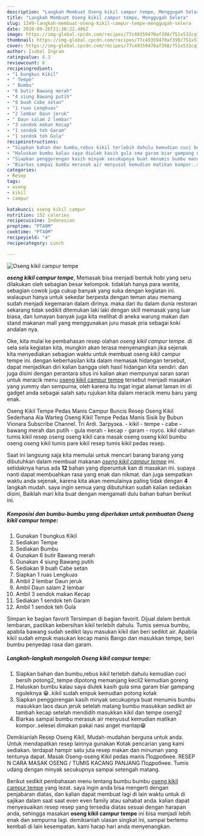 ```yaml
---
description: "Langkah Membuat Oseng kikil campur tempe, Menggugah Selera"
title: "Langkah Membuat Oseng kikil campur tempe, Menggugah Selera"
slug: 1249-langkah-membuat-oseng-kikil-campur-tempe-menggugah-selera
date: 2020-09-26T21:30:22.406Z
image: https://img-global.cpcdn.com/recipes/77c49359470af398/751x532cq70/oseng-kikil-campur-tempe-foto-resep-utama.jpg
thumbnail: https://img-global.cpcdn.com/recipes/77c49359470af398/751x532cq70/oseng-kikil-campur-tempe-foto-resep-utama.jpg
cover: https://img-global.cpcdn.com/recipes/77c49359470af398/751x532cq70/oseng-kikil-campur-tempe-foto-resep-utama.jpg
author: Isabel Ingram
ratingvalue: 4.3
reviewcount: 8
recipeingredient:
- "1 bungkus Kikil"
- " Tempe"
- " Bumbu"
- "6 butir Bawang merah"
- "4 siung Bawang putih"
- "9 buah Cabe setan"
- "1 ruas Lengkuas"
- "2 lembar Daun jeruk"
- " Daun salam 2 lembar"
- "3 sendok makan Kecap"
- "1 sendok teh Garam"
- "1 sendok teh Gula"
recipeinstructions:
- "Siapkan bahan dan bumbu,rebus kikil terlebih dahulu kemudian cuci bersih potong2, tempe dipotong memanjang kecil2 kemudian goreng"
- "Haluskan bumbu kalau saya diulek kasih gula sma garam biar gampang nguleknya 😁..kikil sudah empuk kemudian potong kotak"
- "Siapkan penggorengan kasih minyak secukupnya buat menumis bumbu masukkan laos daun jeruk setelah matang bumbu masukkan sedikit air tambah kecap setelah mendidih masukkan kikil dan tempe oseng2"
- "Biarkas sampai bumbu merasuk air menyusut kemudian matikan kompor..selesei dimakan pakai nasi anget mantap😁"
categories:
- Resep
tags:
- oseng
- kikil
- campur

katakunci: oseng kikil campur 
nutrition: 152 calories
recipecuisine: Indonesian
preptime: "PT40M"
cooktime: "PT40M"
recipeyield: "4"
recipecategory: Lunch

---
```



![Oseng kikil campur tempe](https://img-global.cpcdn.com/recipes/77c49359470af398/751x532cq70/oseng-kikil-campur-tempe-foto-resep-utama.jpg)

<b><i>oseng kikil campur tempe</i></b>, Memasak bisa menjadi bentuk hobi yang seru dilakukan oleh sebagian besar kelompok. tidaklah hanya para wanita, sebagian cowok juga cukup banyak yang suka dengan kegiatan ini. walaupun hanya untuk sekedar berpesta dengan teman atau memang sudah menjadi kegemaran dalam dirinya. maka dari itu dalam dunia restoran sekarang tidak sedikit ditemukan laki laki dengan skill memasak yang luar biasa, dan lumayan banyak juga kita melihat di aneka warung makan dan stand makanan mall yang menggunakan juru masak pria sebagai koki andalan nya.

Oke, kita mulai ke pembahasan resep olahan <i>oseng kikil campur tempe</i>. di sela sela kegiatan kita, mungkin akan terasa menyenangkan jika sejenak kita menyediakan sebagian waktu untuk membuat oseng kikil campur tempe ini. dengan keberhasilan kita dalam memasak hidangan tersebut, dapat menjadikan diri kalian bangga oleh hasil hidangan kita sendiri. dan juga disini dengan perantara situs ini kalian akan mempunyai saran saran untuk meracik menu <u>oseng kikil campur tempe</u> tersebut menjadi masakan yang yummy dan sempurna, oleh karena itu ingat ingat alamat laman ini di gadget anda sebagai salah satu rujukan kita dalam meracik menu baru yang enak.

Oseng Kikil Tempe Pedas Manis Campur Buncis Resep Oseng Kikil Sederhana Ala Warteg Oseng Kikil Tempe Pedas Manis Sisik by Bubun Vionara Subscribe Channel. Tri Ardi. Загрузка. - kikil - tempe - cabe - bawang merah dan putih - gula merah - kecap - garam - royco. kikil olahan tumis kikil resep oseng oseng kikil cara masak oseng oseng kikil bumbu oseng oseng kikil tumis pare kikil resep tumis kikil pedas resep.


Saat ini langsung saja kita memulai untuk mencari barang barang yang dibutuhkan dalam membuat makanan <u><i>oseng kikil campur tempe</i></u> ini. setidaknya harus ada <b>12</b> bahan yang diperuntuk kan di masakan ini. supaya nanti dapat membuahkan rasa yang enak dan nikmat. dan juga sempatkan waktu anda sejenak, karena kita akan memulainya paling tidak dengan <b>4</b> langkah mudah. saya ingin semua yang dibutuhkan sudah kalian sediakan disini, Baiklah mari kita buat dengan mengamati dulu bahan bahan berikut ini.

<!--inarticleads1-->

##### Komposisi dan bumbu-bumbu yang diperlukan untuk pembuatan Oseng kikil campur tempe:

1. Gunakan 1 bungkus Kikil
1. Sediakan  Tempe
1. Sediakan  Bumbu
1. Gunakan 6 butir Bawang merah
1. Gunakan 4 siung Bawang putih
1. Sediakan 9 buah Cabe setan
1. Siapkan 1 ruas Lengkuas
1. Ambil 2 lembar Daun jeruk
1. Ambil  Daun salam 2 lembar
1. Ambil 3 sendok makan Kecap
1. Sediakan 1 sendok teh Garam
1. Ambil 1 sendok teh Gula


Simpan ke bagian favorit Tersimpan di bagian favorit. Dijual dalam bentuk lembaran, pastikan kebersihan kikil terlebih dahulu. Tumis semua bumbu, apabila bawang sudah sedikit layu masukan kikil dan beri sedikit air. Apabila kikil sudah empuk masukan kecap manis Bango dan masukkan tempe, beri bumbu penyedap rasa dan garam. 

<!--inarticleads2-->

##### Langkah-langkah mengolah Oseng kikil campur tempe:

1. Siapkan bahan dan bumbu,rebus kikil terlebih dahulu kemudian cuci bersih potong2, tempe dipotong memanjang kecil2 kemudian goreng
1. Haluskan bumbu kalau saya diulek kasih gula sma garam biar gampang nguleknya 😁..kikil sudah empuk kemudian potong kotak
1. Siapkan penggorengan kasih minyak secukupnya buat menumis bumbu masukkan laos daun jeruk setelah matang bumbu masukkan sedikit air tambah kecap setelah mendidih masukkan kikil dan tempe oseng2
1. Biarkas sampai bumbu merasuk air menyusut kemudian matikan kompor..selesei dimakan pakai nasi anget mantap😁


Demikianlah Resep Oseng Kikil, Mudah-mudahan berguna untuk anda. Untuk mendapatkan resep lainnya gunakan Kotak pencarian yang kami sediakan. terdapat hampir satu juta resep makan dan minuman yang tentunya dapat. Masak Oseng-oseng Kikil pedas manis Подробнее. RESEP N CARA MASAK OSENG / TUMIS KACANG PANJANG Подробнее. Tumis udang dengan minyak secukupnya sampai setengah matang. 

Berikut sedikit pembahasan menu tentang bumbu bumbu <u>oseng kikil campur tempe</u> yang lezat. saya ingin anda bisa mengerti dengan penjabaran diatas, dan kalian dapat membuat lagi di lain waktu untuk di sajikan dalam saat saat even even family atau sahabat anda. kalian dapat menyesuaikan resep resep yang tersedia diatas sesuai dengan harapan anda, sehingga masakan <b>oseng kikil campur tempe</b> ini bisa menjadi lebih enak dan sempurna lagi. demikianlah ulasan singkat ini, sampai bertemu kembali di lain kesempatan. kami harap hari anda menyenangkan.
